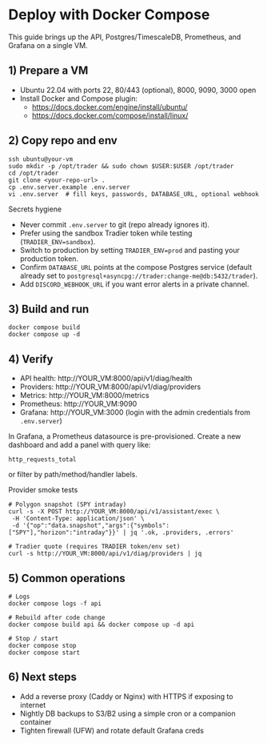 # Deploy with Docker Compose

This guide brings up the API, Postgres/TimescaleDB, Prometheus, and Grafana on a single VM.

## 1) Prepare a VM
- Ubuntu 22.04 with ports 22, 80/443 (optional), 8000, 9090, 3000 open
- Install Docker and Compose plugin:
  - https://docs.docker.com/engine/install/ubuntu/
  - https://docs.docker.com/compose/install/linux/

## 2) Copy repo and env
```
ssh ubuntu@your-vm
sudo mkdir -p /opt/trader && sudo chown $USER:$USER /opt/trader
cd /opt/trader
git clone <your-repo-url> .
cp .env.server.example .env.server
vi .env.server  # fill keys, passwords, DATABASE_URL, optional webhook
```

Secrets hygiene
- Never commit `.env.server` to git (repo already ignores it).
- Prefer using the sandbox Tradier token while testing (`TRADIER_ENV=sandbox`).
- Switch to production by setting `TRADIER_ENV=prod` and pasting your production token.
- Confirm `DATABASE_URL` points at the compose Postgres service (default already set to `postgresql+asyncpg://trader:change-me@db:5432/trader`).
- Add `DISCORD_WEBHOOK_URL` if you want error alerts in a private channel.

## 3) Build and run
```
docker compose build
docker compose up -d
```

## 4) Verify
- API health: http://YOUR_VM:8000/api/v1/diag/health
- Providers: http://YOUR_VM:8000/api/v1/diag/providers
- Metrics: http://YOUR_VM:8000/metrics
- Prometheus: http://YOUR_VM:9090
- Grafana: http://YOUR_VM:3000 (login with the admin credentials from `.env.server`)

In Grafana, a Prometheus datasource is pre-provisioned. Create a new dashboard and add a panel with query like:
```
http_requests_total
```
or filter by path/method/handler labels.

Provider smoke tests
```
# Polygon snapshot (SPY intraday)
curl -s -X POST http://YOUR_VM:8000/api/v1/assistant/exec \
 -H 'Content-Type: application/json' \
 -d '{"op":"data.snapshot","args":{"symbols":["SPY"],"horizon":"intraday"}}' | jq '.ok, .providers, .errors'

# Tradier quote (requires TRADIER token/env set)
curl -s http://YOUR_VM:8000/api/v1/diag/providers | jq
```

## 5) Common operations
```
# Logs
docker compose logs -f api

# Rebuild after code change
docker compose build api && docker compose up -d api

# Stop / start
docker compose stop
docker compose start
```

## 6) Next steps
- Add a reverse proxy (Caddy or Nginx) with HTTPS if exposing to internet
- Nightly DB backups to S3/B2 using a simple cron or a companion container
- Tighten firewall (UFW) and rotate default Grafana creds
